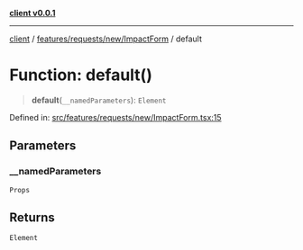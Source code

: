 [**client v0.0.1**](../../../../../README.md)

***

[client](../../../../../README.md) / [features/requests/new/ImpactForm](../README.md) / default

# Function: default()

> **default**(`__namedParameters`): `Element`

Defined in: [src/features/requests/new/ImpactForm.tsx:15](https://github.com/petelc/WMS/blob/0ba5e61a5ede3de744df1a5839724fa19a2a534f/client/src/features/requests/new/ImpactForm.tsx#L15)

## Parameters

### \_\_namedParameters

`Props`

## Returns

`Element`
